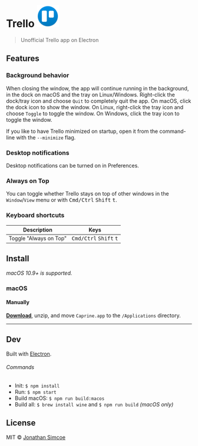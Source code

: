 # Trello <img src="static/Icon.png" width="60">

> Unofficial Trello app on Electron


## Features

### Background behavior

When closing the window, the app will continue running in the background, in the dock on macOS and the tray on Linux/Windows. Right-click the dock/tray icon and choose `Quit` to completely quit the app. On macOS, click the dock icon to show the window. On Linux, right-click the tray icon and choose `Toggle` to toggle the window. On Windows, click the tray icon to toggle the window.

If you like to have Trello minimized on startup, open it from the command-line with the `--minimize` flag.


### Desktop notifications

Desktop notifications can be turned on in Preferences.

### Always on Top

You can toggle whether Trello stays on top of other windows in the `Window`/`View` menu or with <kbd>Cmd/Ctrl</kbd> <kbd>Shift</kbd> <kbd>t</kbd>.

### Keyboard shortcuts

Description            | Keys
-----------------------| -----------------------
Toggle "Always on Top" | <kbd>Cmd/Ctrl</kbd> <kbd>Shift</kbd> <kbd>t</kbd>


## Install

*macOS 10.9+ is supported.*

### macOS

#### Manually

[**Download**](https://github.com/jdsimcoe/trello/releases/latest), unzip, and move `Caprine.app` to the `/Applications` directory.

---


## Dev

Built with [Electron](http://electron.atom.io).

###### Commands

- Init: `$ npm install`
- Run: `$ npm start`
- Build macOS: `$ npm run build:macos`
- Build all: `$ brew install wine` and `$ npm run build` *(macOS only)*


## License

MIT © [Jonathan Simcoe](http://jdsimcoe.com)
